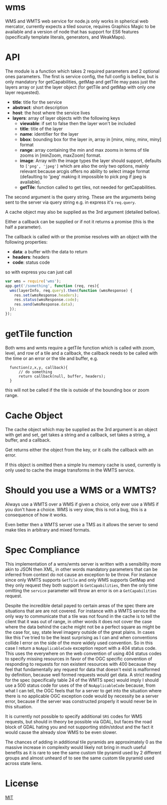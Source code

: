 wms
====

WMS and WMTS web service for node.js only works in spherical web mercator, currently expects a tiled source, requires Graphics Magic to be available and a version of node that has support for ES6 features (specifically template literals, generators, and WeakMaps).

API
===

The module is a function which takes 2 required parameters and 2 optional ones parameters.  The first is service config, the full config is bellow, but is only mandatory for getCapabilities, getMap and getTile may pass just the layers array or just the layer object (for getTile and getMap with only one layer requested).

- **title**: title for the service
- **abstract**: short description
- **host**: the host where the service lives
- **layers**: array of layer objects with the following keys
    - **viewable**: if set to false then the layer won't be included
    - **title**: title of the layer
    - **name**: identifier for the layer
    - **bbox**: bounding box for the layer in, array in [minx, miny, minx, miny] format
    - **range**: array containing the min and max zooms in terms of tile zooms in [minZoom, maxZoom] format.
    - **image**: Array with the image types the layer should support, defaults to `['png', 'jpeg']` which are also the only two options, mainly relevant because arcgis offers no ability to select image format (defaulting to 'jpeg' making it impossible to pick png if jpeg is available).
    - **getTile**: function called to get tiles, not needed for getCapabilities.

The second argument is the query string.  These are the arguments being sent to the server via query string e.g. in express it's `req.query`.

A cache object may also be supplied as the 3rd argument (detailed bellow).

Either a callback can be supplied or if not it returns a promise (this is the half a parameter).

The callback is called with or the promise resolves with an object with the following properties:

- **data**: a buffer with the data to return
- **headers**: headers
- **code**: status code

so with express you can just call

```js
var wms = require('wms');
app.get('/something', function (req, res){
  wms(layerInfo, req.query).then(function (wmsResponse) {
    res.set(wmsResponse.headers);
    res.status(wmsResponse.code);
    res.send(wmsResponse.data);
  });
});
```

getTile function
===

Both wms and wmts require a getTile function which is called with zoom, level, and row of a tile and a callback, the callback needs to be called with the time or an error or the tile and buffer, e.g.

      function(z,x,y, callback){
          // do something
          return callback(null, buffer, headers);
      }

 this will not be called if the tile is outside of the bounding box or zoom range.


Cache Object
===

The cache object which may be supplied as the 3rd argument is an object with get and set, get takes a string and a callback, set takes a string, a buffer, and a callback.

Get returns either the object from the key, or it calls the callback with an error.

If this object is omitted then a simple lru memory cache is used, currently is only used to cache the image transforms in the WMTS service.

Should you use a WMS or a WMTS?
===

Always use a WMTS over a WMS if given a choice, only ever use a WMS if you don't have a choice.  WMS is very slow, this is not a bug, this is a consequence of how it works.

Even better then a WMTS server use a TMS as it allows the server to send make tiles in arbitrary and mixed formats.

Spec Compliance
===

This implementation of a wms/wmts server is written with a sensibility more akin to JSON then XML, in other words mandatory parameters that can be inferred from context do not cause an exception to be throw. For instance since only WMTS supports `GetTile` and only WMS supports GetMap and they only request they both support is `GetCapabilities`, then the only time omitting the `service` parameter will throw an error is on a `GetCapabilities` request.

Despite the incredible detail payed to certain areas of the spec there are situations that are are not covered.  For instance with a WMTS service the only way to communicate that a tile was not found in the cache is to tell the client that it was out of range, in other words it does not cover the case where the data behind the cache might not be a perfect square as might be the case for, say, state level imagery outside of the great plains.  In cases like this I've tried to be the least surprising as I can and when conventions collide I error on the side of the more widely used convention. So in this case I return a `NoApplicableCode` exception report with a 404 status code. This uses the everywhere on the web convention of using 404 status codes to specify missing resources in favor of the OGC specific convention of responding to requests for non existent resources with 400 because they feel that fundamentally any request for data that doesn't exist is malformed by definition, because well formed requests would get data. A strict reading for the spec (specifically table 24 of the WMTS spec) would imply I should use a 500 status code for uses of the  of `NoApplicableCode` because, from what I can tell, the OGC feels that for a server to get into the situation where there is no applicable OGC exception code would by necessity be a server error, because if the server was constructed properly it would never be in this situation.

It is currently not possible to specify additional `SRS` codes for WMS requests, but should in theory be possible via GDAL, but faces the road block of GDAL hating you and not supporting stdin/stdout and the fact it would cause the already slow WMS to be even slower.

The chances of adding in additional tile pyramids are approximately 0 as the massive increase in complexity would likely not bring in much useful benefits as it is rare to see the same custom tile pyramid used by 2 different groups and almost unheard of to see the same custom tile pyramid used across state liens.

License
===

[MIT](license.md)

